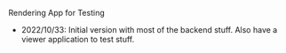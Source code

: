 Rendering App for Testing

- 2022/10/33: Initial version with most of the backend stuff. Also have a viewer application to test stuff.

